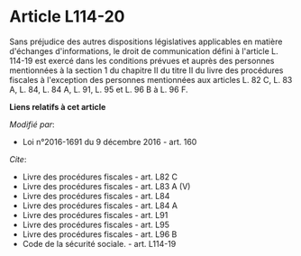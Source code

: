 # Article L114-20

Sans préjudice des autres dispositions législatives applicables en matière d'échanges d'informations, le droit de
communication défini à l'article L. 114-19 est exercé dans les conditions prévues et auprès des personnes mentionnées à la
section 1 du chapitre II du titre II du livre des procédures fiscales à l'exception des personnes mentionnées aux articles L.
82 C, L. 83 A, L. 84, L. 84 A, L. 91, L. 95 et L. 96 B à L. 96 F.

**Liens relatifs à cet article**

_Modifié par_:

  - Loi n°2016-1691 du 9 décembre 2016 - art. 160

_Cite_:

  - Livre des procédures fiscales - art. L82 C
  - Livre des procédures fiscales - art. L83 A (V)
  - Livre des procédures fiscales - art. L84
  - Livre des procédures fiscales - art. L84 A
  - Livre des procédures fiscales - art. L91
  - Livre des procédures fiscales - art. L95
  - Livre des procédures fiscales - art. L96 B
  - Code de la sécurité sociale. - art. L114-19
